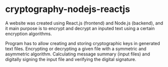 # cryptography-nodejs-reactjs
A website was created using React.js (frontend) and Node.js (backend), and it main purpose is to encrypt and decrypt an inputed text using a certain encryption algorithms.

Program has to allow creating and storing cryptographic keys in generated text files. Encrypting or decrypting a given file with a symmetric and asymmetric algorithm. Calculating message summary (input files) and digitally signing the input file and verifying the digital signature.
